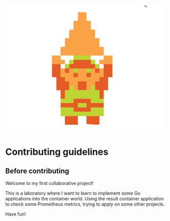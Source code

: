 <p align="center">
  <img src="img/zelda.png?raw=true"/>
</p>

# Contributing guidelines

## Before contributing

Welcome to my first collaborative project!

This is a laboratory where I want to learn to implement some Go applications into the container world. Using the result container application to check some Prometheus metrics, trying to apply on some other projects.

Have fun!
